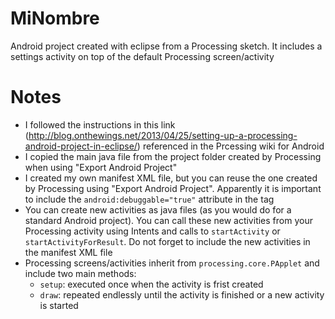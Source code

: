 MiNombre
========

Android project created with eclipse from a Processing sketch. It includes a settings activity on top of the default Processing screen/activity

Notes
=====

+ I followed the instructions in this link (http://blog.onthewings.net/2013/04/25/setting-up-a-processing-android-project-in-eclipse/) referenced in the Prcessing wiki for Android
+ I copied the main java file from the project folder created by Processing when using "Export Android Project" 
+ I created my own manifest XML file, but you can reuse the one created by Processing using "Export Android Project".  Apparently it is important to include the <code>android:debuggable="true"</code> attribute in the <code><application></code> tag
+ You can create new activities as java files (as you would do for a standard Android project). You can call these new activities from your Processing activity using Intents and calls to <code>startActivity</code> or <code>startActivityForResult</code>. Do not forget to include the new activities in the manifest XML file
+ Processing screens/activities inherit from <code>processing.core.PApplet</code> and include two main methods:
  + <code>setup</code>: executed once when the activity is frist created
  + <code>draw</code>: repeated endlessly until the activity is finished or a new activity is started
